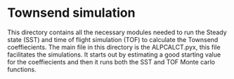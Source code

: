 
# Townsend simulation
This directory contains all the necessary modules needed to run the Steady state (SST) and time of flight simulation (TOF) to calculate the Townsend coeffiecients. The main file in this directory is the ALPCALCT.pyx, this file facilitates the simulations. It starts out by estimating a good starting value for the coeffiecients and then it runs both the SST and TOF Monte carlo functions. 
